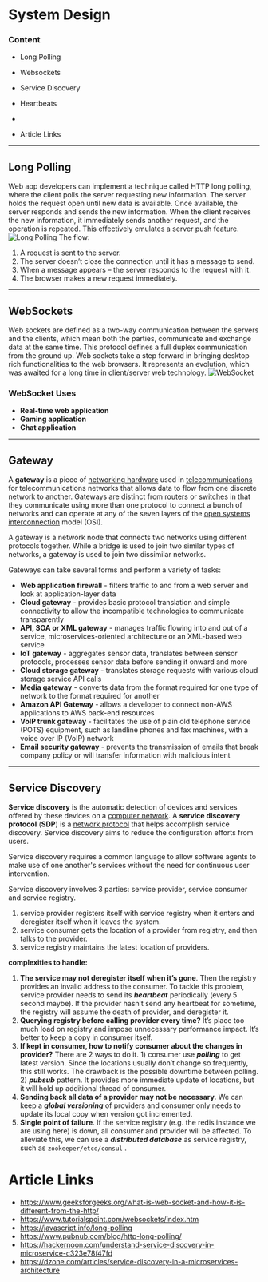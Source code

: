# System Design

### Content 

+ Long Polling
+ Websockets
+ Service Discovery
+ Heartbeats
+ 

+ Article Links
-----------------------------------------------------------
## Long Polling 
Web app developers can implement a technique called HTTP long polling, where the client polls the server requesting new information. The server holds the request open until new data is available. Once available, the server responds and sends the new information. When the client receives the new information, it immediately sends another request, and the operation is repeated. This effectively emulates a server push feature.
![Long Polling](https://user-images.githubusercontent.com/29687692/85210917-c0703480-b361-11ea-81f3-0c7acd59f45c.png)
The flow:

1.  A request is sent to the server.
2.  The server doesn’t close the connection until it has a message to send.
3.  When a message appears – the server responds to the request with it.
4.  The browser makes a new request immediately.

------------------------
## WebSockets
Web sockets are defined as a two-way communication between the servers and the clients, which mean both the parties, communicate and exchange data at the same time. This protocol defines a full duplex communication from the ground up. Web sockets take a step forward in bringing desktop rich functionalities to the web browsers. It represents an evolution, which was awaited for a long time in client/server web technology.
![WebSocket](https://media.geeksforgeeks.org/wp-content/uploads/20191203183648/WebSocket-Connection.png)
### WebSocket Uses
+ **Real-time web application**
+ **Gaming application**
+ **Chat application**
--------------------
## Gateway
A **gateway** is a piece of [networking hardware](https://en.wikipedia.org/wiki/Networking_hardware "Networking hardware") used in [telecommunications](https://en.wikipedia.org/wiki/Telecommunication "Telecommunication") for telecommunications networks that allows data to flow from one discrete network to another. Gateways are distinct from [routers](https://en.wikipedia.org/wiki/Router_(computing) "Router (computing)") or [switches](https://en.wikipedia.org/wiki/Network_switch "Network switch") in that they communicate using more than one protocol to connect a bunch of networks and can operate at any of the seven layers of the [open systems interconnection](https://en.wikipedia.org/wiki/OSI_model "OSI model") model (OSI).

A gateway is a network node that connects two networks using different protocols together. While a bridge is used to join two similar types of networks, a gateway is used to join two dissimilar networks.

Gateways can take several forms and perform a variety of tasks:

-   **Web application firewall** - filters traffic to and from a web server and look at application-layer data
-   **Cloud gateway** - provides basic protocol translation and simple connectivity to allow the incompatible technologies to communicate transparently
-   **API, SOA or XML gateway** - manages traffic flowing into and out of a service, microservices-oriented architecture or an XML-based web service
-   **IoT gateway** - aggregates sensor data, translates between sensor protocols, processes sensor data before sending it onward and more
-   **Cloud storage gateway** - translates storage requests with various cloud storage service API calls
-   **Media gateway** - converts data from the format required for one type of network to the format required for another
-   **Amazon API Gateway** - allows a developer to connect non-AWS applications to AWS back-end resources
-   **VoIP trunk gateway** - facilitates the use of plain old telephone service (POTS) equipment, such as landline phones and fax machines, with a voice over IP (VoIP) network
-   **Email security gateway** - prevents the transmission of emails that break company policy or will transfer information with malicious intent
-------------------------

## Service Discovery
**Service discovery** is the automatic detection of devices and services offered by these devices on a [computer network](https://en.wikipedia.org/wiki/Computer_network "Computer network"). A **service discovery protocol** (**SDP**) is a [network protocol](https://en.wikipedia.org/wiki/Network_protocol "Network protocol") that helps accomplish service discovery. Service discovery aims to reduce the configuration efforts from users.

Service discovery requires a common language to allow software agents to make use of one another's services without the need for continuous user intervention.

Service discovery involves 3 parties: service provider, service consumer and service registry.

1.  service provider registers itself with service registry when it enters and deregister itself when it leaves the system.
2.  service consumer gets the location of a provider from registry, and then talks to the provider.
3.  service registry maintains the latest location of providers.

**complexities to handle:**

1.  **The service may not deregister itself when it’s gone**. Then the registry provides an invalid address to the consumer. To tackle this problem, service provider needs to send its **_heartbeat_** periodically (every 5 second maybe). If the provider hasn’t send any heartbeat for sometime, the registry will assume the death of provider, and deregister it.
2.  **Querying registry before calling provider every time?** It’s place too much load on registry and impose unnecessary performance impact. It’s better to keep a copy in consumer itself.
3.  **If kept in consumer, how to notify consumer about the changes in provider?** There are 2 ways to do it. 1) consumer use **_polling_** to get latest version. Since the locations usually don’t change so frequently, this still works. The drawback is the possible downtime between polling. 2) **_pubsub_** pattern. It provides more immediate update of locations, but it will hold up additional thread of consumer.
4.  **Sending back all data of a provider may not be necessary.** We can keep a **_global versioning_** of providers and consumer only needs to update its local copy when version got incremented.
5.  **Single point of failure**. If the service registry (e.g. the redis instance we are using here) is down, all consumer and provider will be affected. To alleviate this, we can use a **_distributed database_** as service registry, such as `zookeeper/etcd/consul` .













# Article Links
+ https://www.geeksforgeeks.org/what-is-web-socket-and-how-it-is-different-from-the-http/
+ https://www.tutorialspoint.com/websockets/index.htm
+ https://javascript.info/long-polling
+ https://www.pubnub.com/blog/http-long-polling/
+ https://hackernoon.com/understand-service-discovery-in-microservice-c323e78f47fd
+ https://dzone.com/articles/service-discovery-in-a-microservices-architecture
